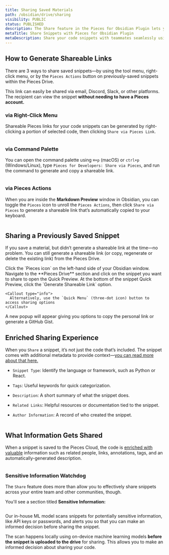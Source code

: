 ```yaml
---
title: Sharing Saved Materials
path: /obsidian/drive/sharing
visibility: PUBLIC
status: PUBLISHED
description: The Share feature in the Pieces for Obsidian Plugin lets you create a shareable link for your snippets from the Pieces Drive, so you can share them directly from the Obsidian interface.
metaTitle: Share Snippets with Pieces for Obsidian Plugin
metaDescription: Share your code snippets with teammates seamlessly using Pieces, fostering collaboration in your projects.
---
```


## How to Generate Shareable Links

There are 3 ways to share saved snippets—by using the tool menu, right-click menu, or by the `Pieces Actions` button on previously-saved snippets within the Pieces Drive.

This link can easily be shared via email, Discord, Slack, or other platforms. The recipient can view the snippet **without needing to have a Pieces account.**

### via Right-Click Menu

Shareable Pieces links for your code snippets can be generated by right-clicking a portion of selected code, then clicking `Share via Pieces Link`.

<Image src="https://storage.googleapis.com/hashnode_product_documentation_assets/obsidian_plugin_assets/using_snippets/sharing/share_via_pieces_link_OBS.png" alt="" align="center" fullwidth="true" />

### via Command Palette

You can open the command palette using `⌘+p` (macOS) or `ctrl+p` (Windows/Linux), type `Pieces for Developers: Share via Pieces`, and run the command to generate and copy a shareable link.

<Image src="https://storage.googleapis.com/hashnode_product_documentation_assets/obsidian_plugin_assets/using_snippets/sharing/share_via_command_prompt.gif" alt="" align="center" fullwidth="true" />

### via Pieces Actions

When you are inside the **Markdown Preview** window in Obsidian, you can toggle the `Pieces` icon to unroll the `Pieces Actions`, then click `Share via Pieces` to generate a shareable link that’s automatically copied to your keyboard.

<Image src="https://storage.googleapis.com/hashnode_product_documentation_assets/obsidian_plugin_assets/using_snippets/sharing/pieces_actionss.png" alt="" align="center" fullwidth="true" />

## Sharing a Previously Saved Snippet

If you save a material, but didn’t generate a shareable link at the time—no problem. You can still generate a shareable link (or copy, regenerate or delete the existing link) from the Pieces Drive.

<Steps>
  <Step title="Open the Pieces Sidebar">
    Click the `Pieces icon` on the left-hand side of your Obsidian window.
  </Step>

  <Step title="Locate the Snippet">
    Navigate to the **Pieces Drive** section and click on the snippet you want to share to open the Quick Preview.
  </Step>

  <Step title="Generate the Link">
    At the bottom of the snippet Quick Preview, click the `Generate Shareable Link` option.

    <Callout type="info">
      Alternatively, use the `Quick Menu` (three-dot icon) button to access sharing options
    </Callout>
  </Step>

  <Step title="Copy the Link">
    A new popup will appear giving you options to copy the personal link or generate a GitHub Gist.
  </Step>
</Steps>

<Image src="https://storage.googleapis.com/hashnode_product_documentation_assets/obsidian_plugin_assets/using_snippets/sharing/hovering_share_quick_view.png" alt="" align="center" fullwidth="true" />

## Enriched Sharing Experience

When you `Share` a snippet, it’s not just the code that’s included. The snippet comes with additional metadata to provide context—[you can read more about that here.](/products/obsidian/drive/save-snippets#whats-stored-when-you-save-a-snippet)

* `Snippet Type`: Identify the language or framework, such as Python or React.

* `Tags`: Useful keywords for quick categorization.

* `Description`: A short summary of what the snippet does.

* `Related Links`: Helpful resources or documentation tied to the snippet.

* `Author Information`: A record of who created the snippet.

<Image src="https://storage.googleapis.com/hashnode_product_documentation_assets/cdn_migrate_repair_2/obsidian/enriched_sharing_experience.png" alt="" align="center" fullwidth="true" />

## What Information Gets Shared

When a snippet is saved to the Pieces Cloud, the code is [enriched with valuable](/products/obsidian/drive/save-snippets#whats-stored-when-you-save-a-snippet) information such as related people, links, annotations, tags, and an automatically-generated description.

<Image src="https://storage.googleapis.com/hashnode_product_documentation_assets/cdn_migrate_repair_2/obsidian/what_info_gets_saved.png" alt="" align="middle" fullwidth="true" />

### Sensitive Information Watchdog

The `Share` feature does more than allow you to effectively share snippets across your entire team and other communities, though.

You'll see a section titled **Sensitive Information:**

<Image src="https://storage.googleapis.com/hashnode_product_documentation_assets/cdn_migrate_repair_2/obsidian/sensitive_info.png" alt="" align="center" fullwidth="true" />

Our in-house ML model scans snippets for potentially sensitive information, like API keys or passwords, and alerts you so that you can make an informed decision before sharing the snippet.  

The scan happens locally using on-device machine learning models **before the snippet is uploaded to the drive** for sharing. This allows you to make an informed decision about sharing your code.